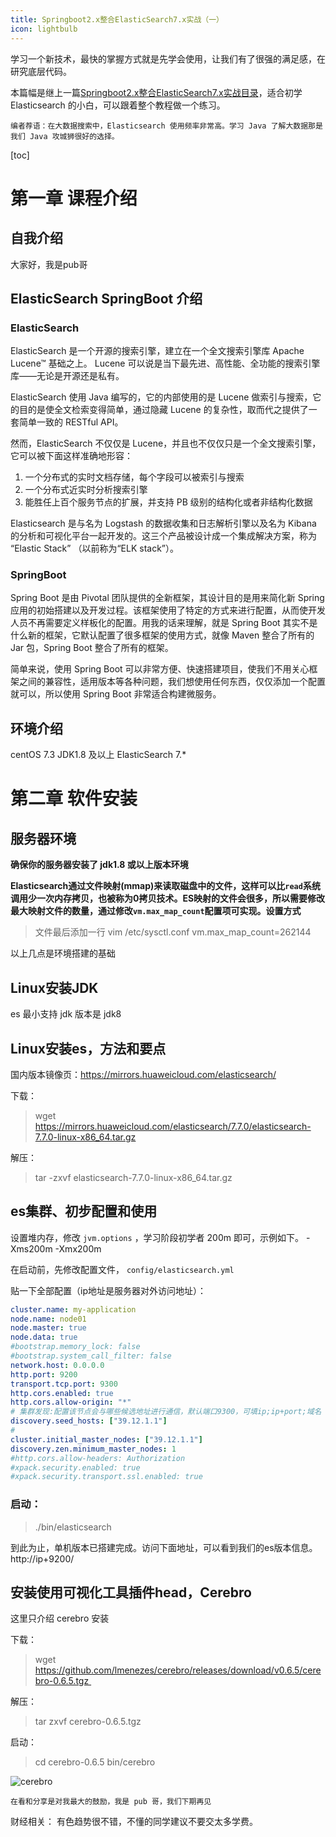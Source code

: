 ```yaml
---
title: Springboot2.x整合ElasticSearch7.x实战（一）
icon: lightbulb
---
```






学习一个新技术，最快的掌握方式就是先学会使用，让我们有了很强的满足感，在研究底层代码。


本篇幅是继上一篇[Springboot2.x整合ElasticSearch7.x实战目录](https://mp.weixin.qq.com/s/nSWEIfbpRf-4txJqRz60gQ)，适合初学 Elasticsearch 的小白，可以跟着整个教程做一个练习。



`编者荐语：在大数据搜索中，Elasticsearch 使用频率非常高。学习 Java 了解大数据那是我们 Java 攻城狮很好的选择。`



[toc]

# 第一章 课程介绍
## 自我介绍

大家好，我是pub哥

## ElasticSearch SpringBoot 介绍

### ElasticSearch

ElasticSearch 是一个开源的搜索引擎，建立在一个全文搜索引擎库 Apache Lucene™ 基础之上。 Lucene 可以说是当下最先进、高性能、全功能的搜索引擎库——无论是开源还是私有。

ElasticSearch 使用 Java 编写的，它的内部使用的是 Lucene 做索引与搜索，它的目的是使全文检索变得简单，通过隐藏 Lucene 的复杂性，取而代之提供了一套简单一致的 RESTful API。

然而，ElasticSearch 不仅仅是 Lucene，并且也不仅仅只是一个全文搜索引擎，它可以被下面这样准确地形容：

1. 一个分布式的实时文档存储，每个字段可以被索引与搜索
2. 一个分布式近实时分析搜索引擎
3. 能胜任上百个服务节点的扩展，并支持 PB 级别的结构化或者非结构化数据

Elasticsearch 是与名为 Logstash 的数据收集和日志解析引擎以及名为 Kibana 的分析和可视化平台一起开发的。这三个产品被设计成一个集成解决方案，称为 “Elastic Stack” （以前称为“ELK stack”）。


### SpringBoot

Spring Boot 是由 Pivotal 团队提供的全新框架，其设计目的是用来简化新 Spring 应用的初始搭建以及开发过程。该框架使用了特定的方式来进行配置，从而使开发人员不再需要定义样板化的配置。用我的话来理解，就是 Spring Boot 其实不是什么新的框架，它默认配置了很多框架的使用方式，就像 Maven 整合了所有的 Jar 包，Spring Boot 整合了所有的框架。

简单来说，使用 Spring Boot 可以非常方便、快速搭建项目，使我们不用关心框架之间的兼容性，适用版本等各种问题，我们想使用任何东西，仅仅添加一个配置就可以，所以使用 Spring Boot 非常适合构建微服务。


## 环境介绍

centOS 7.3
JDK1.8 及以上
ElasticSearch 7.* 

<!------->

# 第二章 软件安装

## 服务器环境

**确保你的服务器安装了 jdk1.8 或以上版本环境**

**Elasticsearch通过文件映射(mmap)来读取磁盘中的文件，这样可以比`read`系统调用少一次内存拷贝，也被称为0拷贝技术。ES映射的文件会很多，所以需要修改最大映射文件的数量，通过修改`vm.max_map_count`配置项可实现。设置方式**

> 文件最后添加一行
> vim /etc/sysctl.conf
> vm.max_map_count=262144

以上几点是环境搭建的基础

## Linux安装JDK
es 最小支持 jdk 版本是 jdk8



## Linux安装es，方法和要点

国内版本镜像页：https://mirrors.huaweicloud.com/elasticsearch/

下载：
> wget https://mirrors.huaweicloud.com/elasticsearch/7.7.0/elasticsearch-7.7.0-linux-x86_64.tar.gz

解压：
> tar -zxvf elasticsearch-7.7.0-linux-x86_64.tar.gz



## es集群、初步配置和使用

设置堆内存，修改 `jvm.options` ，学习阶段初学者 200m 即可，示例如下。
-Xms200m
-Xmx200m

在启动前，先修改配置文件， `config/elasticsearch.yml`

贴一下全部配置（ip地址是服务器对外访问地址）：

```yml
cluster.name: my-application
node.name: node01
node.master: true
node.data: true
#bootstrap.memory_lock: false
#bootstrap.system_call_filter: false
network.host: 0.0.0.0
http.port: 9200
transport.tcp.port: 9300
http.cors.enabled: true
http.cors.allow-origin: "*"
# 集群发现:配置该节点会与哪些候选地址进行通信，默认端口9300，可填ip;ip+port;域名
discovery.seed_hosts: ["39.12.1.1"]
# 
cluster.initial_master_nodes: ["39.12.1.1"]
discovery.zen.minimum_master_nodes: 1
#http.cors.allow-headers: Authorization
#xpack.security.enabled: true
#xpack.security.transport.ssl.enabled: true
```

### 启动：

> ./bin/elasticsearch

到此为止，单机版本已搭建完成。访问下面地址，可以看到我们的es版本信息。
http://ip+9200/




## 安装使用可视化工具插件head，Cerebro

这里只介绍 cerebro 安装

下载：
> wget https://github.com/lmenezes/cerebro/releases/download/v0.6.5/cerebro-0.6.5.tgz 

解压：
> tar zxvf cerebro-0.6.5.tgz 

启动：
> cd cerebro-0.6.5
> bin/cerebro

![cerebro](https://javapub-common-oss.oss-cn-beijing.aliyuncs.com/javapub/2024%2F06%2F15%2F20240615-090923.png)



`在看和分享是对我最大的鼓励，我是 pub 哥，我们下期再见`



财经相关：
有色趋势很不错，不懂的同学建议不要交太多学费。

